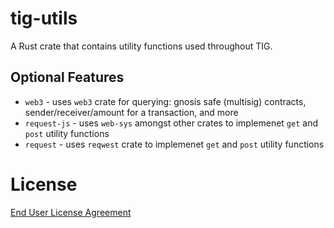# tig-utils

A Rust crate that contains utility functions used throughout TIG.

## Optional Features

* `web3` - uses `web3` crate for querying: gnosis safe (multisig) contracts, sender/receiver/amount for a transaction, and more
*  `request-js` - uses `web-sys` amongst other crates to implemenet `get` and `post` utility functions
*  `request` - uses `reqwest` crate to implemenet `get` and `post` utility functions

# License

[End User License Agreement](../docs/agreements/end_user_license_agreement.pdf)